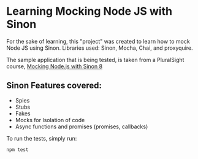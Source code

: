 # Learning Mocking Node JS with Sinon

For the sake of learning, this "project" was created to learn how to mock Node JS using Sinon.
Libraries used: Sinon, Mocha, Chai, and proxyquire.

The sample application that is being tested, is taken from a PluralSight course, [Mocking Node.js with Sinon 8](https://app.pluralsight.com/library/courses/mocking-nodejs-sinon/table-of-contents)

## Sinon Features covered:

* Spies
* Stubs
* Fakes
* Mocks for Isolation of code
* Async functions and promises (promises, callbacks)

To run the tests, simply run:
```bash
npm test
```
